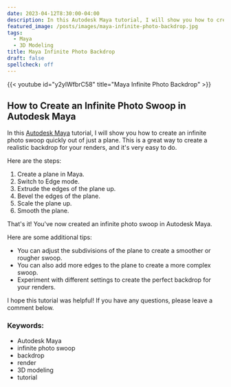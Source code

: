 ```yaml
---
date: 2023-04-12T8:30:00-04:00
description: In this Autodesk Maya tutorial, I will show you how to create an infinite photo swoop quickly out of just a plane.
featured_image: /posts/images/maya-infinite-photo-backdrop.jpg
tags:
  - Maya
  - 3D Modeling
title: Maya Infinite Photo Backdrop
draft: false
spellcheck: off
---
```


{{< youtube id="y2ylWfbrC58" title="Maya Infinite Photo Backdrop" >}}

## How to Create an Infinite Photo Swoop in Autodesk Maya

In this [Autodesk Maya](../3d-modeling/maya/maya.md) tutorial, I will show you how to create an infinite photo swoop quickly out of just a plane. This is a great way to create a realistic backdrop for your renders, and it's very easy to do.

Here are the steps:

1. Create a plane in Maya.
2. Switch to Edge mode.
3. Extrude the edges of the plane up.
4. Bevel the edges of the plane.
5. Scale the plane up.
6. Smooth the plane.

That's it! You've now created an infinite photo swoop in Autodesk Maya.

Here are some additional tips:

- You can adjust the subdivisions of the plane to create a smoother or rougher swoop.
- You can also add more edges to the plane to create a more complex swoop.
- Experiment with different settings to create the perfect backdrop for your renders.

I hope this tutorial was helpful! If you have any questions, please leave a comment below.

### Keywords:

- Autodesk Maya
- infinite photo swoop
- backdrop
- render
- 3D modeling
- tutorial
